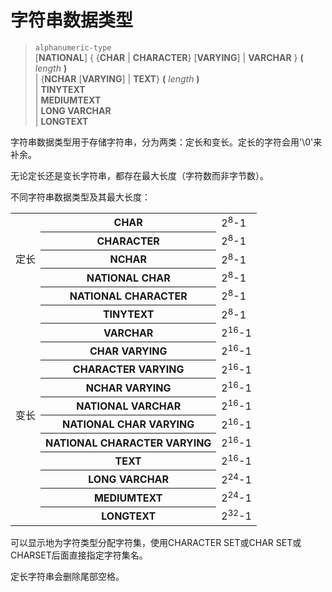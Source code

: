 # 字符串数据类型

> `alphanumeric-type`  
[**NATIONAL**] { {**CHAR** | **CHARACTER**} [**VARYING**] | **VARCHAR** } **(** *length* **)**  
| {**NCHAR** [**VARYING**] | **TEXT**} **(** *length* **)**  
| **TINYTEXT**  
| **MEDIUMTEXT**  
| **LONG VARCHAR**  
| **LONGTEXT**  

字符串数据类型用于存储字符串，分为两类：定长和变长。定长的字符会用'\0'来补余。

无论定长还是变长字符串，都存在最大长度（字符数而非字节数）。

不同字符串数据类型及其最大长度：

<table>
	<tr><td rowspan="5">定长</td><th>CHAR</th><td>2<sup>8</sup>-1</td></tr>
	<tr><th>CHARACTER</th><td>2<sup>8</sup>-1</td></tr>
	<tr><th>NCHAR</th><td>2<sup>8</sup>-1</td></tr>
	<tr><th>NATIONAL CHAR</th><td>2<sup>8</sup>-1</td></tr>
	<tr><th>NATIONAL CHARACTER</th><td>2<sup>8</sup>-1</td></tr>
	<tr><td rowspan="13">变长</td></tr>
	<tr><th>TINYTEXT</th><td>2<sup>8</sup>-1</td></tr>
	<th>VARCHAR</th><td>2<sup>16</sup>-1</td>
	<tr><th>CHAR VARYING</th><td>2<sup>16</sup>-1</td></tr>
	<tr><th>CHARACTER VARYING</th><td>2<sup>16</sup>-1</td></tr>
	<tr><th>NCHAR VARYING</th><td>2<sup>16</sup>-1</td></tr>
	<tr><th>NATIONAL VARCHAR</th><td>2<sup>16</sup>-1</td></tr>
	<tr><th>NATIONAL CHAR VARYING</th><td>2<sup>16</sup>-1</td></tr>
	<tr><th>NATIONAL CHARACTER VARYING</th><td>2<sup>16</sup>-1</td></tr>
	<tr><th>TEXT</th><td>2<sup>16</sup>-1</td></tr>
	<tr><th>LONG VARCHAR</th><td>2<sup>24</sup>-1</td></tr>
	<tr><th>MEDIUMTEXT</th><td>2<sup>24</sup>-1</td></tr>
	<tr><th>LONGTEXT</th><td>2<sup>32</sup>-1</td></tr>
</table>

可以显示地为字符类型分配字符集，使用CHARACTER SET或CHAR SET或CHARSET后面直接指定字符集名。

定长字符串会删除尾部空格。